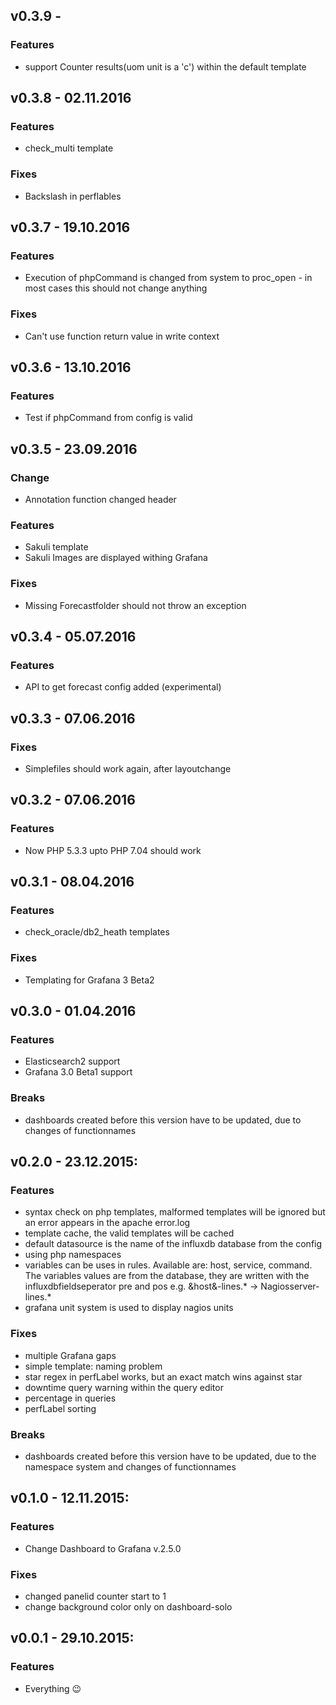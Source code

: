 ## v0.3.9 -
### Features
- support Counter results(uom unit is a 'c') within the default template

## v0.3.8 - 02.11.2016
### Features
- check_multi template

### Fixes
- Backslash in perflables

## v0.3.7 - 19.10.2016
### Features
- Execution of phpCommand is changed from system to proc_open - in most cases this should not change anything

### Fixes
- Can't use function return value in write context

## v0.3.6 - 13.10.2016
### Features
- Test if phpCommand from config is valid

## v0.3.5 - 23.09.2016
### Change
- Annotation function changed header

### Features
- Sakuli template
- Sakuli Images are displayed withing Grafana

### Fixes
- Missing Forecastfolder should not throw an exception

## v0.3.4 - 05.07.2016
### Features
- API to get forecast config added (experimental)

## v0.3.3 - 07.06.2016
### Fixes
- Simplefiles should work again, after layoutchange

## v0.3.2 - 07.06.2016
### Features
- Now PHP 5.3.3 upto PHP 7.04 should work

## v0.3.1 - 08.04.2016
### Features
- check_oracle/db2_heath templates

### Fixes
- Templating for Grafana 3 Beta2

## v0.3.0 - 01.04.2016
### Features
- Elasticsearch2 support
- Grafana 3.0 Beta1 support

### Breaks
- dashboards created before this version have to be updated, due to changes of functionnames


## v0.2.0 - 23.12.2015:
### Features
- syntax check on php templates, malformed templates will be ignored but an error appears in the apache error.log
- template cache, the valid templates will be cached
- default datasource is the name of the influxdb database from the config
- using php namespaces
- variables can be uses in rules. Available are: host, service, command. The variables values are from the database, they are written with the influxdbfieldseperator pre and pos e.g. &host&-lines.\* -> Nagiosserver-lines.\*
- grafana unit system is used to display nagios units

### Fixes
- multiple Grafana gaps
- simple template: naming problem
- star regex in perfLabel works, but an exact match wins against star
- downtime query warning within the query editor
- percentage in queries
- perfLabel sorting

### Breaks
- dashboards created before this version have to be updated, due to the namespace system and changes of functionnames

## v0.1.0 - 12.11.2015:
### Features
- Change Dashboard to Grafana v.2.5.0

### Fixes
- changed panelid counter start to 1
- change background color only on dashboard-solo

## v0.0.1 - 29.10.2015:
### Features
- Everything :wink:
